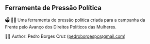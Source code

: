 ## Ferramenta de Pressão Política

🗳️ 🙅‍♀️ Uma ferramenta de pressão política criada para a campanha da Frente pelo Avanço dos Direitos Políticos das Mulheres.

👨‍💻 Author: Pedro Borges Cruz (pedroborgespc@gmail.com)


